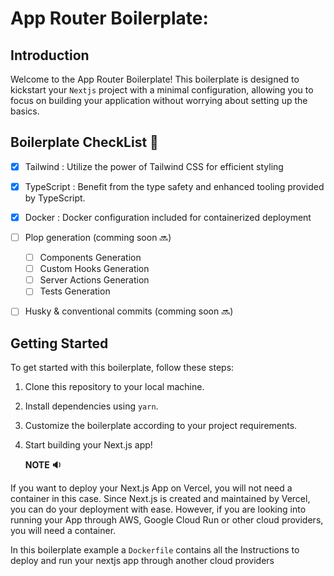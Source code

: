 # App Router Boilerplate:

## Introduction

Welcome to the App Router Boilerplate! This boilerplate is designed to kickstart your `Nextjs` project with a minimal configuration, allowing you to focus on building your application without worrying about setting up the basics.

## Boilerplate CheckList 👀

- [x] Tailwind : Utilize the power of Tailwind CSS for efficient styling
- [x] TypeScript : Benefit from the type safety and enhanced tooling provided by TypeScript.
- [x] Docker : Docker configuration included for containerized deployment
- [ ] Plop generation (comming soon 🔜)

  - [ ] Components Generation
  - [ ] Custom Hooks Generation
  - [ ] Server Actions Generation
  - [ ] Tests Generation

- [ ] Husky & conventional commits (comming soon 🔜)

## Getting Started

To get started with this boilerplate, follow these steps:

1. Clone this repository to your local machine.
2. Install dependencies using `yarn`.
3. Customize the boilerplate according to your project requirements.
4. Start building your Next.js app!

   **NOTE 🔉**

If you want to deploy your Next.js App on Vercel, you will not need a container in this case. Since Next.js is created and maintained by Vercel, you can do your deployment with ease. However, if you are looking into running your App through AWS, Google Cloud Run or other cloud providers, you will need a container.

In this boilerplate example a `Dockerfile` contains all the Instructions to deploy and run your nextjs app through another cloud providers
